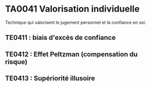 # TA0041 Valorisation individuelle
Technique qui valorisent le jugement personnel et la confiance en soi. 

## TE0411 : biais d'excès de confiance
## TE0412 : Effet Peltzman (compensation du risque)
## TE0413 : Supériorité illusoire
